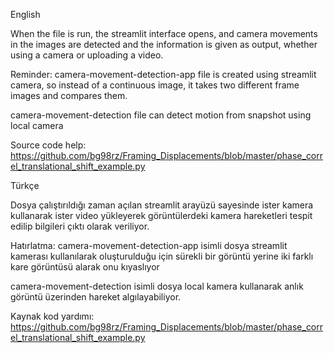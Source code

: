 English


When the file is run, the streamlit interface opens, and camera movements in the images are detected and the information is given as output, whether using a camera or uploading a video.

Reminder: camera-movement-detection-app file is created using streamlit camera, so instead of a continuous image, it takes two different frame images and compares them.

camera-movement-detection file can detect motion from snapshot using local camera

Source code help: https://github.com/bg98rz/Framing_Displacements/blob/master/phase_correl_translational_shift_example.py




Türkçe


Dosya çalıştırıldığı zaman açılan streamlit arayüzü sayesinde ister kamera kullanarak ister video yükleyerek görüntülerdeki kamera hareketleri tespit edilip bilgileri çıktı olarak veriliyor.

Hatırlatma: camera-movement-detection-app  isimli dosya streamlit kamerası kullanılarak oluşturulduğu için sürekli bir görüntü yerine iki farklı kare görüntüsü alarak onu kıyaslıyor 

camera-movement-detection isimli dosya local kamera kullanarak anlık görüntü üzerinden hareket algılayabiliyor.

Kaynak kod yardımı: https://github.com/bg98rz/Framing_Displacements/blob/master/phase_correl_translational_shift_example.py
